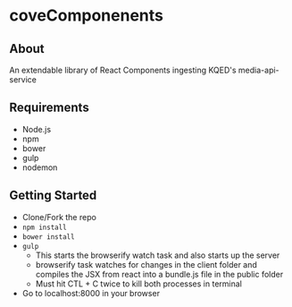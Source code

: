 # coveComponenents

## About
An extendable library of React Components ingesting KQED's media-api-service

## Requirements
- Node.js
- npm
- bower
- gulp
- nodemon

## Getting Started
- Clone/Fork the repo
- ``npm install``
- ``bower install``
- ``gulp`` 
  - This starts the browserify watch task and also starts up the server
  - browserify task watches for changes in the client folder and compiles the JSX from react into a bundle.js file in the public folder 
  - Must hit CTL + C twice to kill both processes in terminal
- Go to localhost:8000 in your browser
